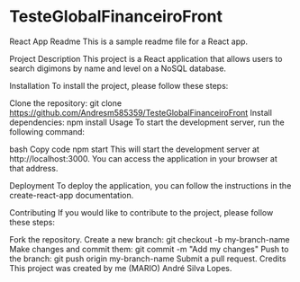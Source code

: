 # TesteGlobalFinanceiroFront

React App Readme
This is a sample readme file for a React app.

Project Description
This project is a React application that allows users to search digimons by name and level on a NoSQL database.

Installation
To install the project, please follow these steps:

Clone the repository: git clone https://github.com/Andresm585359/TesteGlobalFinanceiroFront
Install dependencies: npm install
Usage
To start the development server, run the following command:

bash
Copy code
npm start
This will start the development server at http://localhost:3000. You can access the application in your browser at that address.

Deployment
To deploy the application, you can follow the instructions in the create-react-app documentation.

Contributing
If you would like to contribute to the project, please follow these steps:

Fork the repository.
Create a new branch: git checkout -b my-branch-name
Make changes and commit them: git commit -m "Add my changes"
Push to the branch: git push origin my-branch-name
Submit a pull request.
Credits
This project was created by me (MARIO) André Silva Lopes.
